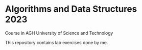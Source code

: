 # Algorithms and Data Structures 2023
 Course in AGH University of Science and Technology
 
 This repository contains lab exercises done by me.
